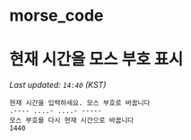 # morse_code
# 현재 시간을 모스 부호 표시
<!-- MORSE_TIME_START -->
_Last updated: `14:40` (KST)_

```
현재 시간을 입력하세요. 모스 부호로 바꿉니다
.---- ....- ....- -----
모스 부호를 다시 현재 시간으로 바꿉니다
1440
```
<!-- MORSE_TIME_END -->
